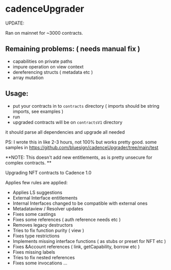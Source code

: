 # cadenceUpgrader

UPDATE:

Ran on mainnet for ~3000 contracts.

## Remaining problems: ( needs manual fix )

- capabilities on private paths
- impure operation on view context 
- dereferencing structs ( metadata etc )
- array mutation


## Usage: 

- put your contracts in to `contracts` directory ( imports should be string imports, see examples )
- run
- upgraded contracts will be on `contractsV1` directory 

it should parse all dependencies and upgrade all needed 


PS: I wrote this in like 2-3 hours, not 100% but works pretty good. some samples in https://github.com/bluesign/cadenceUpgrader/tree/main/test

**NOTE: This doesn't add new entitlements, as is pretty unsecure for complex contracts. **

Upgrading NFT contracts to Cadence 1.0 

Applies few rules are applied: 

- Applies LS suggestions 
- External Interface entitlements
- Internal Interfaces changed to be compatible with external ones
- Metadataview / Resolver updates
- Fixes some castings
- Fixes some references ( auth reference needs etc ) 
- Removes legacy destructors
- Tries to fix function purity ( view )
- Fixes type restrictions
- Implements missing interface functions ( as stubs or preset for NFT etc )
- Fixes &Account references ( link, getCapability, borrow etc )
- Fixes missing labels
- Tries to fix nested references 
- Fixes some invocations
...
  


